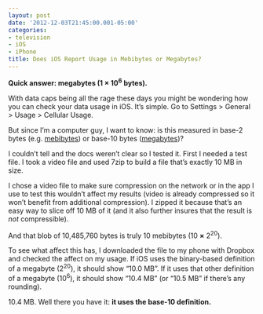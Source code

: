 ```yaml
---
layout: post
date: '2012-12-03T21:45:00.001-05:00'
categories:
- television
- iOS
- iPhone
title: Does iOS Report Usage in Mebibytes or Megabytes?
---
```


**Quick answer: megabytes (1 × 10<sup>6</sup> bytes).**

With data caps being all the rage these days you might be wondering how you can check your data usage in iOS. It’s simple. Go to Settings > General > Usage > Cellular Usage.

But since I’m a computer guy, I want to know: is this measured in base-2 bytes (e.g. [mebibytes](http://en.wikipedia.org/wiki/Mebibyte)) or base-10 bytes ([megabytes](http://en.wikipedia.org/wiki/Megabyte))? 

I couldn’t tell and the docs weren’t clear so I tested it. First I needed a test file. I took a video file and used 7zip to build a file that’s exactly 10 MB in size.

I chose a video file to make sure compression on the network or in the app I use to test this wouldn’t affect my results (video is already compressed so it won’t benefit from additional compression). I zipped it because that’s an easy way to slice off 10 MB of it (and it also further insures that the result is *not* compressible).

And that blob of 10,485,760 bytes is truly 10 mebibytes (10 **×** 2<sup>20</sup>).

To see what affect this has, I downloaded the file to my phone with Dropbox and checked the affect on my usage. If iOS uses the binary-based definition of a megabyte (2<sup>20</sup>), it should show “10.0 MB”. If it uses that other definition of a megabyte (10<sup>6</sup>), it should show “10.4 MB” (or “10.5 MB” if there’s any rounding).

10.4 MB. Well there you have it: **it uses the base-10 definition.**